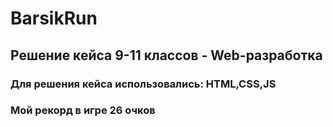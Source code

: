 # BarsikRun
## Решение кейса 9-11 классов - Web-разработка
### Для решения кейса использовались: HTML,CSS,JS
### Мой рекорд в игре 26 очков

